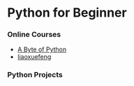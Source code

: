# Python for Beginner
### Online Courses
- [A Byte of Python](https://bop.mol.uno/)
- [liaoxuefeng](https://www.liaoxuefeng.com/wiki/0014316089557264a6b348958f449949df42a6d3a2e542c000)
### Python Projects
